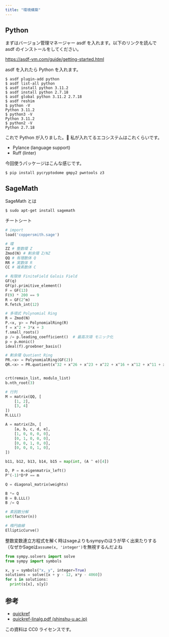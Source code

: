 ```yaml
---
title: "環境構築"
---
```


## Python
まずはバージョン管理マネージャー asdf を入れます。以下のリンクを読んで asdf のインストールをしてください。

https://asdf-vm.com/guide/getting-started.html

asdf を入れたら Python を入れます。

```shell
$ asdf plugin-add python
$ asdf list-all python
$ asdf install python 3.11.2
$ asdf install python 2.7.18
$ asdf global python 3.11.2 2.7.18
$ asdf reshim
$ python -V
Python 3.11.2
$ python3 -V
Python 3.11.2
$ python2 -V
Python 2.7.18
```

これで Python が入りました。:tada:
私が入れてるエコシステムはこれくらいです。
- Pylance (language support)
- Ruff (linter)

今回使うパッケージはこんな感じです。

```shell
$ pip install pycryptodome gmpy2 pwntools z3
```

## SageMath
SageMath とは

```shell
$ sudo apt-get install sagemath
```

チートシート

```python
# import
load('coppersmith.sage')

# 環
ZZ # 整数環 Z
Zmod(N) # 剰余環 Z/NZ
QQ # 有理数体 Q
RR # 実数体 R
CC # 複素数体 C

# 有限体 FiniteField Galois Field
GF(q)
GF(p).primitive_element()
F = GF(13)
F(9) * 200 == 9
R = GF(2^m)
R.fetch_int(12)

# 多項式 Polynomial Ring
R = Zmod(N)
P.<x, y> = PolynomialRing(R)
f = x^2 + 3*x + 3
f.small_roots()
p /= p.leading_coefficient()  # 最高次項 モニック化
p = p.monic()
ideal(f).groebner_basis()

# 剰余環 Quotient Ring
PR.<x> = PolynomialRing(GF(2))
QR.<x> = PR.quotient(x^32 + x^26 + x^23 + x^22 + x^16 + x^12 + x^11 + x^10 + x^8 + x^7 + x^5 + x^4 + x^2 + x^ + 1)


crt(remain_list, modulo_list)
b.nth_root(3)

# 行列
M = matrix(QQ, [
    [1, 2],
    [3, 4]
])
M.LLL()

A = matrix(Zn, [
    [a, b, c, d, e],
    [1, 0, 0, 0, 0],
    [0, 1, 0, 0, 0],
    [0, 0, 1, 0, 0],
    [0, 0, 0, 1, 0],
])

b11, b12, b13, b14, b15 = map(int, (A ^ e)[4])

D, P = m.eigenmatrix_left()
P^(-1)*D*P == m

Q = diagonal_matrix(weights)

B *= Q
B = B.LLL()
B /= Q

# 素因数分解
set(factor(n))

# 楕円曲線
EllipticCurve()
```

整数変数連立方程式を解く時はsageよりもsympyのほうが早く出来たりする（なぜかSageは`assume(x, 'integer')`を無視するんだよね

```python
from sympy.solvers import solve
from sympy import symbols

x, y = symbols("x, y", integer=True)
solutions = solve([x + y - 12, x*y - 4060])
for s in solutions:
  print(s[x], s[y])
```

## 参考
- [quickref](https://wiki.sagemath.org/quickref?action=AttachFile&do=get&target=quickref.pdf)
- [quickref-linalg.pdf (shinshu-u.ac.jp)](http://math.shinshu-u.ac.jp/~nu/nora/sage/doc/refcard/quickref-linalg/200905/ja-utf8/quickref-linalg.pdf)

この資料は CC0 ライセンスです。